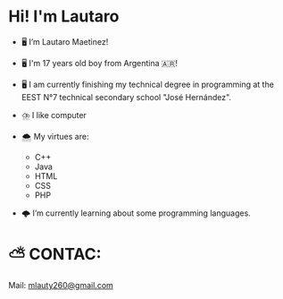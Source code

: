 # Hi! I'm Lautaro

* 🖥️ I’m Lautaro Maetinez!
* 🖥️ I'm 17 years old boy from Argentina 🇦🇷!
* 🖥️ I am currently finishing my technical degree in programming at the EEST N°7 technical secondary school "José Hernández".

* ⛈️ I like computer
* 🌨️ My virtues are:

   * C++ 
   * Java 
   * HTML
   * CSS 
   * PHP

* 🌩️ I’m currently learning about some programming languages.

# ⛅️ CONTAC:
Mail: mlauty260@gmail.com
